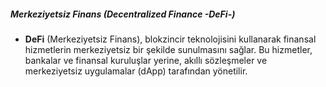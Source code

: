 ##### Merkeziyetsiz Finans (Decentralized Finance -DeFi-)
- **DeFi** (Merkeziyetsiz Finans), blokzincir teknolojisini kullanarak finansal hizmetlerin merkeziyetsiz bir şekilde sunulmasını sağlar. Bu hizmetler, bankalar ve finansal kuruluşlar yerine, akıllı sözleşmeler ve merkeziyetsiz uygulamalar (dApp) tarafından yönetilir.
